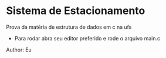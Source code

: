 # Sistema de Estacionamento
Prova da matéria de estrutura de dados em c na ufs

 - Para rodar abra seu editor preferido e rode o arquivo main.c
 
 Author:
  Eu
